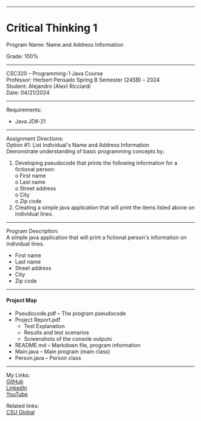 ﻿-----------------------------------------------------------------------------------------------------------------------------
# Critical Thinking 1
Program Name: Name and Address Information

Grade:  100%  

-----------------------------------------------------------------------------------------------------------------------------

CSC320 – Programming-1 Java Course  
Professor: Herbert Pensado 
Spring B Semester (24SB) – 2024  
Student: Alejandro (Alex) Ricciardi  
Date: 04/21/2024   

-----------------------------------------------------------------------------------------------------------------------------

Requirements:  
- Java JDK-21  

-----------------------------------------------------------------------------------------------------------------------------

Assignment Directions:  
Option #1: List Individual's Name and Address Information  
Demonstrate understanding of basic programming concepts by:  
1. Developing pseudocode that prints the following information for a fictional person:  
o First name  
o Last name  
o Street address  
o City  
o Zip code  
2. Creating a simple java application that will print the items listed above on individual lines.  

-----------------------------------------------------------------------------------------------------------------------------

Program Description:  
A simple java application that will print a fictional person's information on individual lines.  
-	First name  
-	Last name  
-	Street address  
-	City  
-	Zip code  

-----------------------------------------------------------------------------------------------------------------------------

#### Project Map
- Pseudocode.pdf – The program pseudocode  
- Project Report.pdf  
	- Test Explanation  
	- Results and test scenarios   
	- Screenshots of the console outputs  
- README.md – Markdown file, program information 
- Main.java – Main program (main class)
- Person.java – Person class

-----------------------------------------------------------------------------------------------------------------------------

My Links:   
[GitHub](https://github.com/Omegapy)  
[LinkedIn](https://www.linkedin.com/in/alex-ricciardi/)   
[YouTube](https://www.youtube.com/channel/UC4rMaQ7sqywMZkfS1xGh2AA)

Related links:  
[CSU Global](https://csuglobal.edu/) 





